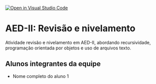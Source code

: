 [![Open in Visual Studio Code](https://classroom.github.com/assets/open-in-vscode-2e0aaae1b6195c2367325f4f02e2d04e9abb55f0b24a779b69b11b9e10269abc.svg)](https://classroom.github.com/online_ide?assignment_repo_id=18199832&assignment_repo_type=AssignmentRepo)
# AED-II: Revisão e nivelamento
Atividade revisão e nivelamento em AED-II, abordando recursividade, programação orientada por objetos e uso de arquivos texto.

## Alunos integrantes da equipe

* Nome completo do aluno 1
